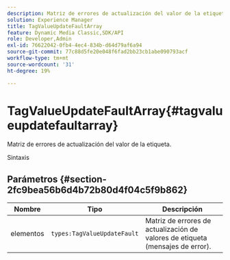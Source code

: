 ```yaml
---
description: Matriz de errores de actualización del valor de la etiqueta.
solution: Experience Manager
title: TagValueUpdateFaultArray
feature: Dynamic Media Classic,SDK/API
role: Developer,Admin
exl-id: 76622042-0fb4-4ec4-834b-d64d79af6a94
source-git-commit: 77c88d5fe20e048f6fad2bb23cb1abe090793acf
workflow-type: tm+mt
source-wordcount: '31'
ht-degree: 19%

---
```


# TagValueUpdateFaultArray{#tagvalueupdatefaultarray}

Matriz de errores de actualización del valor de la etiqueta.

Sintaxis

## Parámetros {#section-2fc9bea56b6d4b72b80d4f04c5f9b862}

| Nombre | Tipo | Descripción |
|---|---|---|
| elementos | `types:TagValueUpdateFault` | Matriz de errores de actualización de valores de etiqueta (mensajes de error). |
